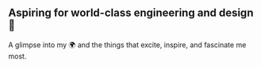 ## Aspiring for world-class engineering and design 🎨
A glimpse into my 🌍 and the things that excite, inspire, and fascinate me most. 